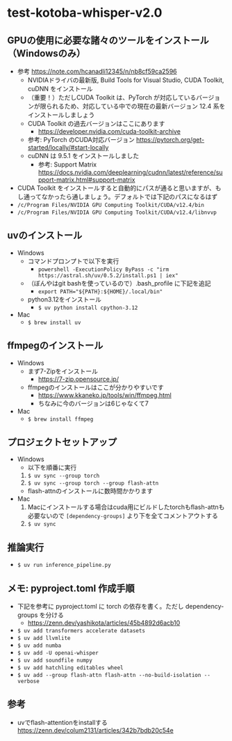 # test-kotoba-whisper-v2.0

## GPUの使用に必要な諸々のツールをインストール（Windowsのみ）

- 参考 https://note.com/hcanadli12345/n/nb8cf59ca2596
  - NVIDIAドライバの最新版, Build Tools for Visual Studio, CUDA Toolkit, cuDNN をインストール
  - （重要！）ただしCUDA Toolkit は、PyTorch が対応しているバージョンが限られるため、対応している中での現在の最新バージョン 12.4 系をインストールしましょう
  - CUDA Toolkit の過去バージョンはここにあります
    - https://developer.nvidia.com/cuda-toolkit-archive
  - 参考: PyTorch のCUDA対応バージョン https://pytorch.org/get-started/locally/#start-locally
  - cuDNN は 9.5.1 をインストールしました
    - 参考: Support Matrix https://docs.nvidia.com/deeplearning/cudnn/latest/reference/support-matrix.html#support-matrix
-  CUDA Toolkit をインストールすると自動的にパスが通ると思いますが、もし通ってなかったら通しましょう。デフォルトでは下記のパスになるはず
  - `/c/Program Files/NVIDIA GPU Computing Toolkit/CUDA/v12.4/bin`
  - `/c/Program Files/NVIDIA GPU Computing Toolkit/CUDA/v12.4/libnvvp`

## uvのインストール

- Windows
  - コマンドプロンプトで以下を実行
    - `powershell -ExecutionPolicy ByPass -c "irm https://astral.sh/uv/0.5.2/install.ps1 | iex"`
  - （ぼんやはgit bashを使っているので）.bash_profile に下記を追記
    - `export PATH="${PATH}:${HOME}/.local/bin"`
  - python3.12をインストール
    - `$ uv python install cpython-3.12`
- Mac
  - `$ brew install uv`

## ffmpegのインストール

- Windows
  - まず7-Zipをインストール
    - https://7-zip.opensource.jp/
  - ffmpegのインストールはここが分かりやすいです
    - https://www.kkaneko.jp/tools/win/ffmpeg.html
    - ちなみに今のバージョンは6じゃなくて7
- Mac
  - `$ brew install ffmpeg`

## プロジェクトセットアップ

- Windows
  - 以下を順番に実行
  1. `$ uv sync --group torch`
  2. `$ uv sync --group torch --group flash-attn`
    - flash-attnのインストールに数時間かかります
- Mac
  1. Macにインストールする場合はcuda用にビルドしたtorchもflash-attnも必要ないので `[dependency-groups]` より下を全てコメントアウトする
  2. `$ uv sync`

## 推論実行

- `$ uv run inference_pipeline.py`

## メモ: pyproject.toml 作成手順

- 下記を参考に pyproject.toml に torch の依存を書く。ただし dependency-groups を分ける
  - https://zenn.dev/yashikota/articles/45b4892d6acb10
- `$ uv add transformers accelerate datasets`
- `$ uv add llvmlite`
- `$ uv add numba`
- `$ uv add -U openai-whisper`
- `$ uv add soundfile numpy`
- `$ uv add hatchling editables wheel`
- `$ uv add --group flash-attn flash-attn --no-build-isolation --verbose`

## 参考
- uvでflash-attentionをinstallする
  https://zenn.dev/colum2131/articles/342b7bdb20c54e
